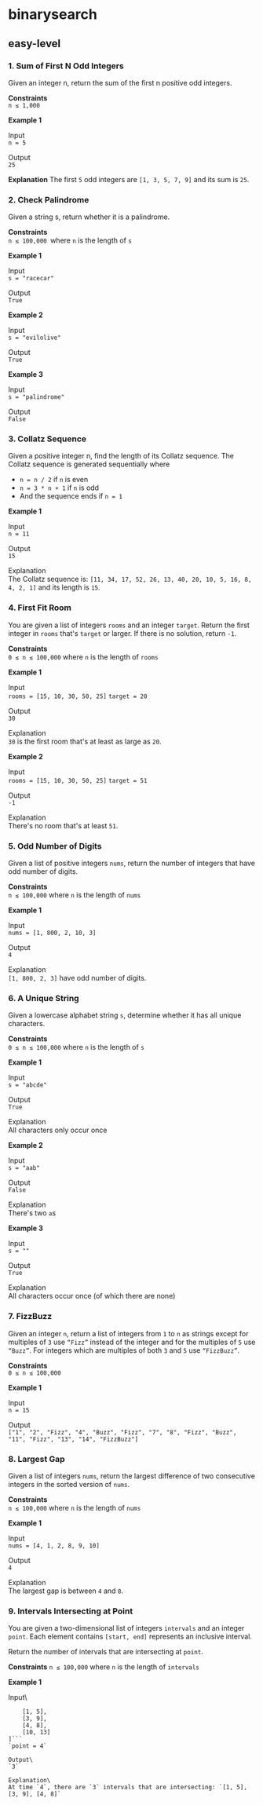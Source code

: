 # binarysearch
## easy-level
### 1. Sum of First N Odd Integers
Given an integer n, return the sum of the first n positive odd integers.

**Constraints**\
`n ≤ 1,000`

**Example 1**

Input\
`n = 5`

Output\
`25`

**Explanation**
The first `5` odd integers are `[1, 3, 5, 7, 9]` and its sum is `25`.

### 2. Check Palindrome
Given a string s, return whether it is a palindrome.

**Constraints**\
`n ≤ 100,000 `where `n` is the length of `s`

**Example 1**

Input\
`s = "racecar"`

Output\
`True`

**Example 2**

Input\
`s = "evilolive"`

Output\
`True`

**Example 3**

Input\
`s = "palindrome"`

Output\
`False`

### 3. Collatz Sequence
Given a positive integer n, find the length of its Collatz sequence. The Collatz sequence is generated sequentially where

- `n = n / 2` if `n` is even
- `n = 3 * n + 1` if `n` is odd
- And the sequence ends if `n = 1`

**Example 1**

Input\
`n = 11`

Output\
`15`

Explanation\
The Collatz sequence is: `[11, 34, 17, 52, 26, 13, 40, 20, 10, 5, 16, 8, 4, 2, 1]` and its length is `15`.


### 4. First Fit Room
You are given a list of integers `rooms` and an integer `target`. Return the first integer in `rooms` that's `target` or larger. If there is no solution, return `-1`.

**Constraints**\
`0 ≤ n ≤ 100,000` where `n` is the length of `rooms`

**Example 1**

Input\
`rooms = [15, 10, 30, 50, 25]`
`target = 20`

Output\
`30`

Explanation\
`30` is the first room that's at least as large as `20`.

**Example 2**

Input\
`rooms = [15, 10, 30, 50, 25]`
`target = 51`

Output\
`-1`

Explanation\
There's no room that's at least `51`.

### 5. Odd Number of Digits
Given a list of positive integers `nums`, return the number of integers that have odd number of digits.

**Constraints**\
`n ≤ 100,000` where `n` is the length of `nums`

**Example 1**

Input\
`nums = [1, 800, 2, 10, 3]`

Output\
`4`

Explanation\
`[1, 800, 2, 3]` have odd number of digits.

### 6. A Unique String
Given a lowercase alphabet string `s`, determine whether it has all unique characters.

**Constraints**\
`0 ≤ n ≤ 100,000` where `n` is the length of `s`

**Example 1**

Input\
`s = "abcde"`

Output\
`True`

Explanation\
All characters only occur once

**Example 2**

Input\
`s = "aab"`

Output\
`False`

Explanation\
There's two `a`s

**Example 3**

Input\
`s = ""`

Output\
`True`

Explanation\
All characters occur once (of which there are none)

### 7. FizzBuzz
Given an integer `n`, return a list of integers from `1` to `n` as strings except for multiples of `3` use `“Fizz”` instead of the integer and for the multiples of `5` use `“Buzz”`. For integers which are multiples of both `3` and `5` use `“FizzBuzz”`.

**Constraints**\
`0 ≤ n ≤ 100,000`

**Example 1**

Input\
`n = 15`

Output\
`["1", "2", "Fizz", "4", "Buzz", "Fizz", "7", "8", "Fizz", "Buzz", "11", "Fizz", "13", "14", "FizzBuzz"]`

### 8. Largest Gap
Given a list of integers `nums`, return the largest difference of two consecutive integers in the sorted version of `nums`.

**Constraints**\
`n ≤ 100,000` where `n` is the length of `nums`

**Example 1**

Input\
`nums = [4, 1, 2, 8, 9, 10]`

Output\
`4`

Explanation\
The largest gap is between `4` and `8`.

### 9. Intervals Intersecting at Point
You are given a two-dimensional list of integers `intervals` and an integer `point`. Each element contains `[start, end]` represents an inclusive interval.

Return the number of intervals that are intersecting at `point`.

**Constraints**
`n ≤ 100,000` where `n` is the length of `intervals`

**Example 1**

Input\
```intervals = [
    [1, 5],
    [3, 9],
    [4, 8],
    [10, 13]
]```
`point = 4`

Output\
`3`

Explanation\
At time `4`, there are `3` intervals that are intersecting: `[1, 5], [3, 9], [4, 8]`